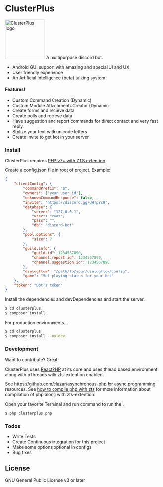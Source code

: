 # ClusterPlus 
<img src="https://i.imgur.com/nBa6wSK.png" alt="ClusterPlus logo" width="128" height="128">
A multipurpose discord bot.

  - Android GUI support with amazing and special UI and UX
  - User friendly experience
  - An Artificial Intelligence (beta) talking system

#### Features!

  - Custom Command Creation (Dynamic)
  - Custom Module Attachment+Creator (Dynamic)
  - Create forms and recieve data
  - Create polls and recieve data
  - Have suggestion and report commands for direct contact and very fast reply
  - Stylize your text with unicode letters
  - Create invite to get bot in your server

### Install

ClusterPlus requires [PHP v7+ with ZTS extention](https://stackoverflow.com/questions/44756284/how-to-compile-php-7-1-with-zts).

Create a config.json file in root of project.
Example:
```json
{
	"clientConfig": {
		"commandPrefix": "$",
		"owners": ["your user id"],
		"unknownCommandResponse": false,
		"invite": "https://discord.gg/UHTpYc9",
		"database": {
			"server": "127.0.0.1",
			"user": "root",
			"pass": "",
			"db": "discord-bot"
		},
		"pool.options": {
			"size": 7
		},
		"guild.info": {
			"guild.id": 1234567890,
			"channel.report.id": 1234567890,
			"channel.suggestion.id": 1234567890
		},
		"dialogflow": "/path/to/your/dialogflow/config",
		"game": "Set playing status for your bot"
	},
	"token": "Bot's token"
}
```

Install the dependencies and devDependencies and start the server.
```sh
$ cd clusterplus
$ composer install
```

For production environments...

```sh
$ cd clusterplus
$ composer install --no-dev
```

### Development

Want to contribute? Great!

ClusterPlus uses [ReactPHP](https://reactphp.org/) at its core and uses thread based environment along with pThreads with zts-extention enabled.

See https://github.com/elazar/asynchronous-php for async programming resources.
See [how to compile php with zts](https://stackoverflow.com/questions/44756284/how-to-compile-php-7-1-with-zts) for more information about compilation of php along with zts-extention.

Open your favorite Terminal and run command to run the .

```sh
$ php clusterplus.php
```

### Todos

 - Write Tests
 - Create Continuous integration for this project
 - Make some options optional in configs
 - Bug fixes

License
----

GNU General Public License v3 or later